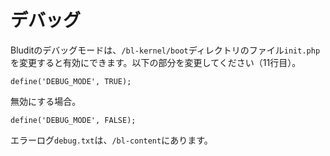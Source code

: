 # デバッグ
<!-- position: 4 -->

Bluditのデバッグモードは、`/bl-kernel/boot`ディレクトリのファイル`init.php`を変更すると有効にできます。以下の部分を変更してください（11行目）。

`define('DEBUG_MODE', TRUE);`

無効にする場合。

`define('DEBUG_MODE', FALSE);`

エラーログ`debug.txt`は、`/bl-content`にあります。
